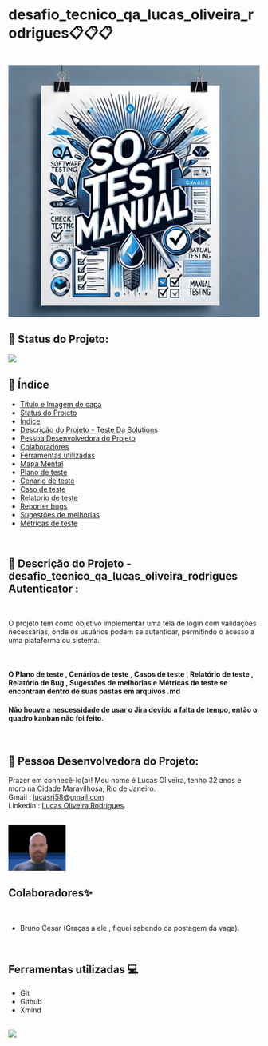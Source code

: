 # desafio_tecnico_qa_lucas_oliveira_rodrigues📋📋📋
<br/>

 <img src="assets/desafio imagem QA.webp" >

<br/>

## 📌 Status do Projeto:

<img src="http://img.shields.io/static/v1?label=STATUS&message=concluido&color=GREEN&style=for-the-badge"/> 

<br/>

## 📌 Índice 
* [Título e Imagem de capa]()
* [Status do Projeto]()
* [Índice]()
* [Descrição do Projeto - Teste Da Solutions]()
* [Pessoa Desenvolvedora do Projeto]()
* [Colaboradores]()
* [Ferramentas utilizadas]()
* [Mapa Mental]()
* [Plano de teste]()
* [Cenario de teste]()
* [Caso de teste]()
* [Relatorio de teste]()
* [Reporter bugs]()
* [Sugestões de melhorias]()
* [Métricas de teste]()
  

<br/>


## 📌 Descrição do Projeto - desafio_tecnico_qa_lucas_oliveira_rodrigues Autenticator :
<br/>

O projeto tem como objetivo implementar uma tela de login com validações necessárias, onde os usuários podem se autenticar, permitindo o acesso a uma plataforma ou sistema.

<br/>


####  O Plano de teste , Cenários de teste , Casos de teste , Relatório de teste , Relatório de Bug , Sugestôes de melhorias e Métricas de teste se encontram dentro de suas pastas em arquivos .md
####  Não houve a nescessidade de usar o Jira devido a falta de tempo, então o quadro kanban não foi feito.
<br/>

##  📌 Pessoa Desenvolvedora do Projeto:
Prazer em conhecê-lo(a)! Meu nome é Lucas Oliveira, tenho 32 anos e moro na Cidade Maravilhosa, Rio de Janeiro.<br />
Gmail : lucasrj58@gmail.com <br /> 
Linkedin : [Lucas Oliveira Rodrigues](https://www.linkedin.com/in/lucas-oliveira-rodrigues-07bb791b1/). <br />
<br/>

 <img src="assets/lukinas.png" width=115>

<br/>

## Colaboradores✨
<br/>

* Bruno Cesar (Graças a ele , fiquei sabendo da postagem da vaga).

<br/>

## Ferramentas utilizadas 💻

* Git
* Github
* Xmind
<br/>


 <img src="assets/obrigado.jpg">
